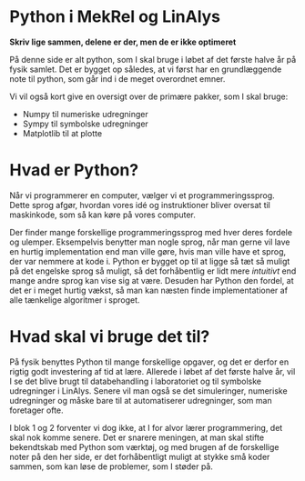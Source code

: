 <!-- #region -->
# Python i MekRel og LinAlys
__Skriv lige sammen, delene er der, men de er ikke optimeret__

På denne side er alt python, som I skal bruge i løbet af det første halve år på fysik samlet. Det er bygget op således, at vi først har en grundlæggende note til python, som går ind i de meget overordnet emner.

Vi vil også kort give en oversigt over de primære pakker, som I skal bruge:
- Numpy til numeriske udregninger
- Sympy til symbolske udregninger
- Matplotlib til at plotte 


# Hvad er Python?
Når vi programmerer en computer, vælger vi et programmeringssprog. Dette sprog afgør, hvordan vores idé og instruktioner bliver oversat til maskinkode, som så kan køre på vores computer. 

Der finder mange forskellige programmeringssprog med hver deres fordele og ulemper. Eksempelvis benytter man nogle sprog, når man gerne vil lave en hurtig implementation end man ville gøre, hvis man ville have et sprog, der var nemmere at kode i. Python er bygget op til at ligge så tæt så muligt på det engelske sprog så muligt, så det forhåbentlig er lidt mere _intuitivt_ end mange andre sprog kan vise sig at være. Desuden har Python den fordel, at det er i meget hurtig vækst, så man kan næsten finde implementationer af alle tænkelige algoritmer i sproget. 



# Hvad skal vi bruge det til? 
På fysik benyttes Python til mange forskellige opgaver, og det er derfor en rigtig godt investering af tid at lære. Allerede i løbet af det første halve år, vil I se det blive brugt til databehandling i laboratoriet og til symbolske udregninger i LinAlys. Senere vil man også se det simuleringer, numeriske udregninger og måske bare til at automatiserer udregninger, som man foretager ofte.  

I blok 1 og 2 forventer vi dog ikke, at I for alvor lærer programmering, det skal nok komme senere. Det er snarere meningen, at man skal stifte bekendtskab med Python som værktøj, og med brugen af de forskellige noter  på den her side, er det forhåbentligt muligt at stykke små koder sammen, som kan løse de problemer, som I støder på. 
<!-- #endregion -->
